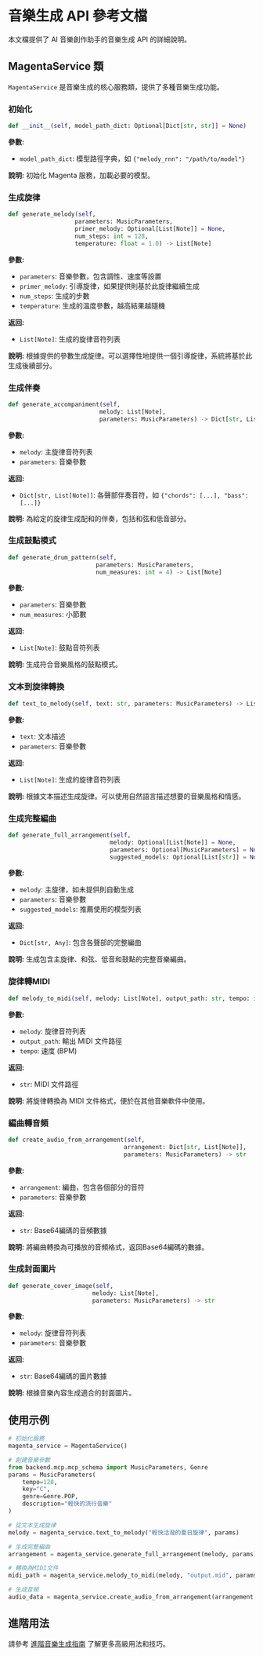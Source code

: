 # 音樂生成 API 參考文檔

本文檔提供了 AI 音樂創作助手的音樂生成 API 的詳細說明。

## MagentaService 類

`MagentaService` 是音樂生成的核心服務類，提供了多種音樂生成功能。

### 初始化

```python
def __init__(self, model_path_dict: Optional[Dict[str, str]] = None)
```

**參數:**
- `model_path_dict`: 模型路徑字典，如 `{"melody_rnn": "/path/to/model"}`

**說明:**
初始化 Magenta 服務，加載必要的模型。

### 生成旋律

```python
def generate_melody(self, 
                   parameters: MusicParameters, 
                   primer_melody: Optional[List[Note]] = None,
                   num_steps: int = 128,
                   temperature: float = 1.0) -> List[Note]
```

**參數:**
- `parameters`: 音樂參數，包含調性、速度等設置
- `primer_melody`: 引導旋律，如果提供則基於此旋律繼續生成
- `num_steps`: 生成的步數
- `temperature`: 生成的溫度參數，越高結果越隨機

**返回:**
- `List[Note]`: 生成的旋律音符列表

**說明:**
根據提供的參數生成旋律。可以選擇性地提供一個引導旋律，系統將基於此生成後續部分。

### 生成伴奏

```python
def generate_accompaniment(self, 
                          melody: List[Note], 
                          parameters: MusicParameters) -> Dict[str, List[Note]]
```

**參數:**
- `melody`: 主旋律音符列表
- `parameters`: 音樂參數

**返回:**
- `Dict[str, List[Note]]`: 各聲部伴奏音符，如 `{"chords": [...], "bass": [...]}`

**說明:**
為給定的旋律生成配和的伴奏，包括和弦和低音部分。

### 生成鼓點模式

```python
def generate_drum_pattern(self, 
                         parameters: MusicParameters, 
                         num_measures: int = 4) -> List[Note]
```

**參數:**
- `parameters`: 音樂參數
- `num_measures`: 小節數

**返回:**
- `List[Note]`: 鼓點音符列表

**說明:**
生成符合音樂風格的鼓點模式。

### 文本到旋律轉換

```python
def text_to_melody(self, text: str, parameters: MusicParameters) -> List[Note]
```

**參數:**
- `text`: 文本描述
- `parameters`: 音樂參數

**返回:**
- `List[Note]`: 生成的旋律音符列表

**說明:**
根據文本描述生成旋律。可以使用自然語言描述想要的音樂風格和情感。

### 生成完整編曲

```python
def generate_full_arrangement(self,
                             melody: Optional[List[Note]] = None,
                             parameters: Optional[MusicParameters] = None,
                             suggested_models: Optional[List[str]] = None) -> Dict[str, Any]
```

**參數:**
- `melody`: 主旋律，如未提供則自動生成
- `parameters`: 音樂參數
- `suggested_models`: 推薦使用的模型列表

**返回:**
- `Dict[str, Any]`: 包含各聲部的完整編曲

**說明:**
生成包含主旋律、和弦、低音和鼓點的完整音樂編曲。

### 旋律轉MIDI

```python
def melody_to_midi(self, melody: List[Note], output_path: str, tempo: int = 120) -> str
```

**參數:**
- `melody`: 旋律音符列表
- `output_path`: 輸出 MIDI 文件路徑
- `tempo`: 速度 (BPM)

**返回:**
- `str`: MIDI 文件路徑

**說明:**
將旋律轉換為 MIDI 文件格式，便於在其他音樂軟件中使用。

### 編曲轉音頻

```python
def create_audio_from_arrangement(self, 
                                 arrangement: Dict[str, List[Note]], 
                                 parameters: MusicParameters) -> str
```

**參數:**
- `arrangement`: 編曲，包含各個部分的音符
- `parameters`: 音樂參數

**返回:**
- `str`: Base64編碼的音頻數據

**說明:**
將編曲轉換為可播放的音頻格式，返回Base64編碼的數據。

### 生成封面圖片

```python
def generate_cover_image(self, 
                        melody: List[Note], 
                        parameters: MusicParameters) -> str
```

**參數:**
- `melody`: 旋律音符列表
- `parameters`: 音樂參數

**返回:**
- `str`: Base64編碼的圖片數據

**說明:**
根據音樂內容生成適合的封面圖片。

## 使用示例

```python
# 初始化服務
magenta_service = MagentaService()

# 創建音樂參數
from backend.mcp.mcp_schema import MusicParameters, Genre
params = MusicParameters(
    tempo=120,
    key="C",
    genre=Genre.POP,
    description="輕快的流行音樂"
)

# 從文本生成旋律
melody = magenta_service.text_to_melody("輕快活潑的夏日旋律", params)

# 生成完整編曲
arrangement = magenta_service.generate_full_arrangement(melody, params)

# 轉換為MIDI文件
midi_path = magenta_service.melody_to_midi(melody, "output.mid", params.tempo)

# 生成音頻
audio_data = magenta_service.create_audio_from_arrangement(arrangement, params)
```

## 進階用法

請參考 [進階音樂生成指南](../user_guide/features/advanced_generation.md) 了解更多高級用法和技巧。 